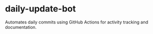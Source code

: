 # daily-update-bot
Automates daily commits using GitHub Actions for activity tracking and documentation.
